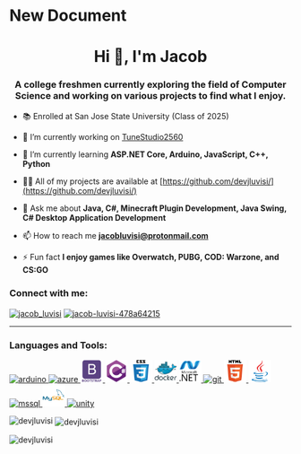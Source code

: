 # New Document<h1 align="center">Hi 👋, I'm Jacob</h1>
<h3 align="center">A college freshmen currently exploring the field of Computer Science and working on various projects to find what I enjoy.</h3>

- 📚 Enrolled at San Jose State University (Class of 2025)
- 🔭 I’m currently working on [TuneStudio2560](https://github.com/devjluvisi/TuneStudio2560)

- 🌱 I’m currently learning **ASP.NET Core, Arduino, JavaScript, C++, Python**

- 👨‍💻 All of my projects are available at [https://github.com/devjluvisi/](https://github.com/devjluvisi/)

- 💬 Ask me about **Java, C#, Minecraft Plugin Development, Java Swing, C# Desktop Application Development**

- 📫 How to reach me **jacobluvisi@protonmail.com**

- ⚡ Fun fact **I enjoy games like Overwatch, PUBG, COD: Warzone, and CS:GO**

<h3 align="left">Connect with me:</h3>
<p align="left">
<a href="https://twitter.com/jacob_luvisi" target="blank"><img align="center" src="https://raw.githubusercontent.com/rahuldkjain/github-profile-readme-generator/master/src/images/icons/Social/twitter.svg" alt="jacob_luvisi" height="30" width="40" /></a>
<a href="https://linkedin.com/in/jacob-luvisi-478a64215" target="blank"><img align="center" src="https://raw.githubusercontent.com/rahuldkjain/github-profile-readme-generator/master/src/images/icons/Social/linked-in-alt.svg" alt="jacob-luvisi-478a64215" height="30" width="40" /></a>
</p>
<hr />
<h3 align="left">Languages and Tools:</h3>
<p align="left"> <a href="https://www.arduino.cc/" target="_blank"> <img src="https://cdn.worldvectorlogo.com/logos/arduino-1.svg" alt="arduino" width="40" height="40"/> </a> <a href="https://azure.microsoft.com/en-in/" target="_blank"> <img src="https://www.vectorlogo.zone/logos/microsoft_azure/microsoft_azure-icon.svg" alt="azure" width="40" height="40"/> </a> <a href="https://getbootstrap.com" target="_blank"> <img src="https://raw.githubusercontent.com/devicons/devicon/master/icons/bootstrap/bootstrap-plain-wordmark.svg" alt="bootstrap" width="40" height="40"/> </a> <a href="https://www.w3schools.com/cs/" target="_blank"> <img src="https://raw.githubusercontent.com/devicons/devicon/master/icons/csharp/csharp-original.svg" alt="csharp" width="40" height="40"/> </a> <a href="https://www.w3schools.com/css/" target="_blank"> <img src="https://raw.githubusercontent.com/devicons/devicon/master/icons/css3/css3-original-wordmark.svg" alt="css3" width="40" height="40"/> </a> <a href="https://www.docker.com/" target="_blank"> <img src="https://raw.githubusercontent.com/devicons/devicon/master/icons/docker/docker-original-wordmark.svg" alt="docker" width="40" height="40"/> </a> <a href="https://dotnet.microsoft.com/" target="_blank"> <img src="https://raw.githubusercontent.com/devicons/devicon/master/icons/dot-net/dot-net-original-wordmark.svg" alt="dotnet" width="40" height="40"/> </a> <a href="https://git-scm.com/" target="_blank"> <img src="https://www.vectorlogo.zone/logos/git-scm/git-scm-icon.svg" alt="git" width="40" height="40"/> </a> <a href="https://www.w3.org/html/" target="_blank"> <img src="https://raw.githubusercontent.com/devicons/devicon/master/icons/html5/html5-original-wordmark.svg" alt="html5" width="40" height="40"/> </a> <a href="https://www.java.com" target="_blank"> <img src="https://raw.githubusercontent.com/devicons/devicon/master/icons/java/java-original.svg" alt="java" width="40" height="40"/> </a> <a href="https://www.microsoft.com/en-us/sql-server" target="_blank"> <img src="https://www.svgrepo.com/show/303229/microsoft-sql-server-logo.svg" alt="mssql" width="40" height="40"/> </a> <a href="https://www.mysql.com/" target="_blank"> <img src="https://raw.githubusercontent.com/devicons/devicon/master/icons/mysql/mysql-original-wordmark.svg" alt="mysql" width="40" height="40"/> </a> <a href="https://unity.com/" target="_blank"> <img src="https://www.vectorlogo.zone/logos/unity3d/unity3d-icon.svg" alt="unity" width="40" height="40"/> </a> </p>

<p><img align="left" src="https://github-readme-stats.vercel.app/api/top-langs?username=devjluvisi&show_icons=true&locale=en&layout=compact" alt="devjluvisi" /></p>

<p>&nbsp;<img align="center" src="https://github-readme-stats.vercel.app/api?username=devjluvisi&show_icons=true&locale=en" alt="devjluvisi" /></p>

<p><img align="center" src="https://github-readme-streak-stats.herokuapp.com/?user=devjluvisi&" alt="devjluvisi" /></p>
